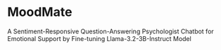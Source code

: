 # MoodMate
A Sentiment-Responsive Question-Answering Psychologist Chatbot for Emotional Support by Fine-tuning Llama-3.2-3B-Instruct Model
